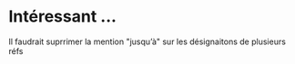 # Intéressant ...
Il faudrait suprrimer la mention "jusqu’à" sur les désignaitons de plusieurs réfs

